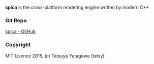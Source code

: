 **spica** is the cross-platform rendering engine written by modern C++

### Git Repo

<a href="https://github.com/tatsy/spica.git" title="spica - GitHub" target="_blank">spica - GitHub</a>

### Copyright

MIT Lisence 2015, (c) Tatsuya Yatagawa (tatsy)
